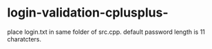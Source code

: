 # login-validation-cplusplus-

place login.txt in same folder of src.cpp.
default password length is 11 charatcters.
